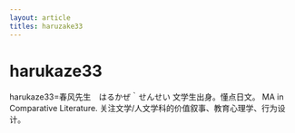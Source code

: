 ```yaml
---
layout: article
titles: haruzake33
---
```

# harukaze33
harukaze33=春风先生　はるかぜ｀せんせい
文学生出身。懂点日文。
MA in Comparative Literature.
关注文学/人文学科的价值叙事、教育心理学、行为设计。